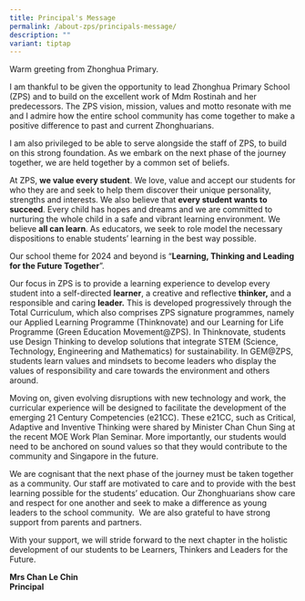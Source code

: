 ```yaml
---
title: Principal's Message
permalink: /about-zps/principals-message/
description: ""
variant: tiptap
---
```

<p></p><p>Warm greeting from Zhonghua Primary.</p><p>I am thankful to be given the opportunity to lead Zhonghua Primary School (ZPS) and to build on the excellent work of Mdm Rostinah and her predecessors. The ZPS vision, mission, values and motto resonate with me and I admire how the entire school community has come together to make a positive difference to past and current Zhonghuarians.</p><p>I am also privileged to be able to serve alongside the staff of ZPS, to build on this strong foundation. As we embark on the next phase of the journey together, we are held together by a common set of beliefs.</p><p>At ZPS, <strong>we value every student</strong>. We love, value and accept our students for who they are and seek to help them discover their unique personality, strengths and interests. We also believe that <strong>every student wants to succeed</strong>. Every child has hopes and dreams and we are committed to nurturing the whole child in a safe and vibrant learning environment. We believe <strong>all can learn</strong>. As educators, we seek to role model the necessary dispositions to enable students’ learning in the best way possible.</p><p>Our school theme for 2024 and beyond is “<strong>Learning, Thinking and Leading for the Future Together</strong>”.</p><p>Our focus in ZPS is to provide a learning experience to develop every student into a self-directed <strong>learner</strong>, a creative and reflective <strong>thinker,</strong> and a responsible and caring <strong>leader.</strong> This is developed progressively through the Total Curriculum, which also comprises ZPS signature programmes, namely our Applied Learning Programme (Thinknovate) and our Learning for Life Programme (Green Education Movement@ZPS). In Thinknovate, students use Design Thinking to develop solutions that integrate STEM (Science, Technology, Engineering and Mathematics) for sustainability. In GEM@ZPS, students learn values and mindsets to become leaders who display the values of responsibility and care towards the environment and others around.</p><p>Moving on, given evolving disruptions with new technology and work, the curricular experience will be designed to facilitate the development of the emerging 21 Century Competencies (e21CC). These e21CC, such as Critical, Adaptive and Inventive Thinking were shared by Minister Chan Chun Sing at the recent MOE Work Plan Seminar. More importantly, our students would need to be anchored on sound values so that they would contribute to the community and Singapore in the future.</p><p>We are cognisant that the next phase of the journey must be taken together as a community. Our staff are motivated to care and to provide with the best learning possible for the students’ education. Our Zhonghuarians show care and respect for one another and seek to make a difference as young leaders to the school community. &nbsp;We are also grateful to have strong support from parents and partners.</p><p>With your support, we will stride forward to the next chapter in the holistic development of our students to be Learners, Thinkers and Leaders for the Future.</p><p><strong>Mrs Chan Le Chin</strong> <br><strong>Principal</strong></p>